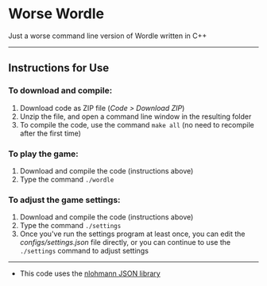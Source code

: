 # Worse Wordle

Just a worse command line version of Wordle written in C++

---

## Instructions for Use

### To download and compile:
1. Download code as ZIP file (*Code > Download ZIP*)
2. Unzip the file, and open a command line window in the resulting folder
3. To compile the code, use the command `make all` (no need to recompile after the first time)

### To play the game:
1. Download and compile the code (instructions above)
2. Type the command `./wordle`

### To adjust the game settings:
1. Download and compile the code (instructions above)
2. Type the command `./settings`
3. Once you've run the settings program at least once, you can edit the *configs/settings.json* file directly, or you can continue to use the `./settings` command to adjust settings

---

- This code uses the [nlohmann JSON library](https://github.com/nlohmann/json)
